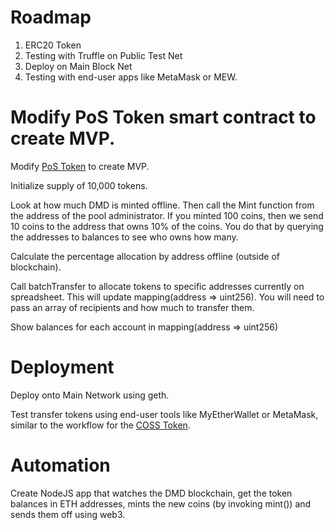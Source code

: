 # Roadmap

1. ERC20 Token
1. Testing with Truffle on Public Test Net
1. Deploy on Main Block Net
1. Testing with end-user apps like MetaMask or MEW.

# Modify PoS Token smart contract to create MVP.

Modify [PoS Token](https://etherscan.io/address/0xee609fe292128cad03b786dbb9bc2634ccdbe7fc#code) to create MVP.

Initialize supply of 10,000 tokens.

Look at how much DMD is minted offline. Then call the Mint function from the address of the pool administrator. If you minted 100 coins, then we send 10 coins to the address that owns 10% of the coins. You do that by querying the addresses to balances to see who owns how many.

Calculate the percentage allocation by address offline (outside of blockchain).

Call batchTransfer to allocate tokens to specific addresses currently on spreadsheet. This will update mapping(address => uint256). You will need to pass an array of recipients and how much to transfer them.

Show balances for each account in mapping(address => uint256) 

# Deployment

Deploy onto Main Network using geth.

Test transfer tokens using end-user tools like MyEtherWallet or MetaMask, similar to the workflow for the [COSS Token](https://coss.io/coss-token-based-fee-split-allocation-tutorial).

# Automation

Create NodeJS app that watches the DMD blockchain, get the token balances in ETH addresses, mints the new coins (by invoking mint()) and sends them off using web3.